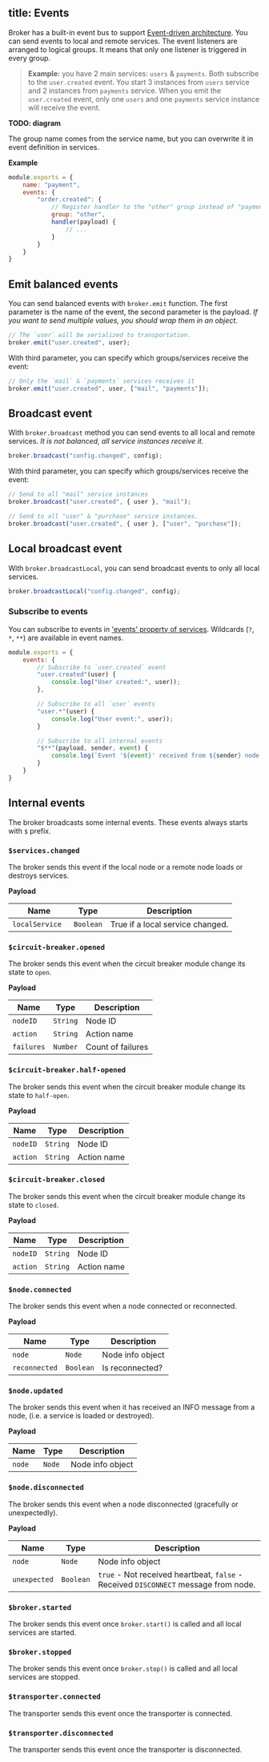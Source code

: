 title: Events
---
Broker has a built-in event bus to support [Event-driven architecture](http://microservices.io/patterns/data/event-driven-architecture.html). You can send events to local and remote services. The event listeners are arranged to logical groups. It means that only one listener is triggered in every group.

> **Example:** you have 2 main services: `users` & `payments`. Both subscribe to the `user.created` event. You start 3 instances from `users` service and 2 instances from `payments` service. When you emit the `user.created` event, only one `users` and one `payments` service instance will receive the event.

**TODO: diagram**

The group name comes from the service name, but you can overwrite it in event definition in services.

**Example**
```js
module.exports = {
    name: "payment",
    events: {
        "order.created": {
            // Register handler to the "other" group instead of "payment" group.
            group: "other",
            handler(payload) {
                // ...
            }
        }
    }
}
```

## Emit balanced events
You can send balanced events with `broker.emit` function. The first parameter is the name of the event, the second parameter is the payload. _If you want to send multiple values, you should wrap them in an object._

```js
// The `user` will be serialized to transportation.
broker.emit("user.created", user);
```

With third parameter, you can specify which groups/services receive the event:
```js
// Only the `mail` & `payments` services receives it
broker.emit("user.created", user, ["mail", "payments"]);
```

## Broadcast event
With `broker.broadcast` method you can send events to all local and remote services. _It is not balanced, all service instances receive it._
```js
broker.broadcast("config.changed", config);
```

With third parameter, you can specify which groups/services receive the event:
```js
// Send to all "mail" service instances
broker.broadcast("user.created", { user }, "mail");

// Send to all "user" & "purchase" service instances.
broker.broadcast("user.created", { user }, ["user", "purchase"]);
```

## Local broadcast event
With `broker.broadcastLocal`, you can send broadcast events to only all local services.
```js
broker.broadcastLocal("config.changed", config);
```

### Subscribe to events
You can subscribe to events in ['events' property of services](services.html#events). Wildcards (`?`, `*`, `**`) are available in event names.

```js
module.exports = {
    events: {
        // Subscribe to `user.created` event
        "user.created"(user) {
            console.log("User created:", user));
        },

        // Subscribe to all `user` events
        "user.*"(user) {
            console.log("User event:", user));
        }

        // Subscribe to all internal events
        "$**"(payload, sender, event) {
            console.log(`Event '${event}' received from ${sender} node:`, payload));
        }
    }
}
```

## Internal events
The broker broadcasts some internal events. These events always starts with `$` prefix.

### `$services.changed`
The broker sends this event if the local node or a remote node loads or destroys services.

**Payload**

| Name | Type | Description |
| ---- | ---- | ----------- |
| `localService ` | `Boolean` | True if a local service changed. |

### `$circuit-breaker.opened`
The broker sends this event when the circuit breaker module change its state to `open`.

**Payload**

| Name | Type | Description |
| ---- | ---- | ----------- |
| `nodeID` | `String` | Node ID |
| `action` | `String` | Action name |
| `failures` | `Number` | Count of failures |


### `$circuit-breaker.half-opened`
The broker sends this event when the circuit breaker module change its state to `half-open`.

**Payload**

| Name | Type | Description |
| ---- | ---- | ----------- |
| `nodeID` | `String` | Node ID |
| `action` | `String` | Action name |

### `$circuit-breaker.closed`
The broker sends this event when the circuit breaker module change its state to `closed`.

**Payload**

| Name | Type | Description |
| ---- | ---- | ----------- |
| `nodeID` | `String` | Node ID |
| `action` | `String` | Action name |

### `$node.connected`
The broker sends this event when a node connected or reconnected.

**Payload**

| Name | Type | Description |
| ---- | ---- | ----------- |
| `node` | `Node` | Node info object |
| `reconnected` | `Boolean` | Is reconnected? |

### `$node.updated`
The broker sends this event when it has received an INFO message from a node, (i.e. a service is loaded or destroyed).

**Payload**

| Name | Type | Description |
| ---- | ---- | ----------- |
| `node` | `Node` | Node info object |

### `$node.disconnected`
The broker sends this event when a node disconnected (gracefully or unexpectedly).

**Payload**

| Name | Type | Description |
| ---- | ---- | ----------- |
| `node` | `Node` | Node info object |
| `unexpected` | `Boolean` | `true` - Not received heartbeat, `false` - Received `DISCONNECT` message from node. |

### `$broker.started`
The broker sends this event once `broker.start()` is called and all local services are started.

### `$broker.stopped`
The broker sends this event once `broker.stop()` is called and all local services are stopped.

### `$transporter.connected`
The transporter sends this event once the transporter is connected.

### `$transporter.disconnected`
The transporter sends this event once the transporter is disconnected.


